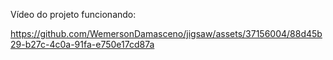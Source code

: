 Vídeo do projeto funcionando:

https://github.com/WemersonDamasceno/jigsaw/assets/37156004/88d45b29-b27c-4c0a-91fa-e750e17cd87a

